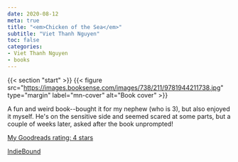 ```yaml
---
date: 2020-08-12
meta: true
title: "<em>Chicken of the Sea</em>"
subtitle: "Viet Thanh Nguyen"
toc: false
categories:
- Viet Thanh Nguyen
- books
---
```


{{< section "start" >}}
{{< figure src="https://images.booksense.com/images/738/211/9781944211738.jpg" type="margin" label="mn-cover" alt="Book cover" >}}

A fun and weird book--bought it for my nephew (who is 3), but also enjoyed it myself. He's on the sensitive side and seemed scared at some parts, but a couple of weeks later, asked after the book unprompted!

[My Goodreads rating: 4 stars](https://www.goodreads.com/review/show/3455164330)  

[IndieBound](https://www.indiebound.org/book/9781944211738)
